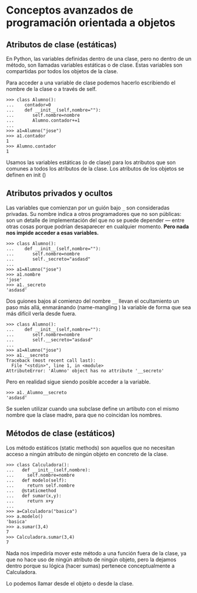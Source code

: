 # Conceptos avanzados de programación orientada a objetos

## Atributos de clase (estáticas)

En Python, las variables definidas dentro de una clase, pero no dentro de un método, son llamadas variables estáticas o de clase. Estas variables son compartidas por todos los
objetos de la clase.

Para acceder a una variable de clase podemos hacerlo escribiendo el nombre de la clase o a través de self.

	>>> class Alumno():
	...    contador=0
	...    def __init__(self,nombre=""):
	...       self.nombre=nombre
	...       Alumno.contador+=1
	... 
	>>> a1=Alumno("jose")
	>>> a1.contador
	1
	>>> Alumno.contador
	1

Usamos las variables estáticas (o de clase) para los atributos que son comunes a todos los atributos de la clase. Los atributos de los objetos se definen en init ()

## Atributos privados y ocultos

Las variables que comienzan por un guión bajo `_` son
consideradas privadas. Su nombre indica a otros programadores que no son públicas: son un detalle de implementación del que no se puede depender — entre otras cosas porque podrían desaparecer en cualquier momento. **Pero nada nos impide acceder a esas variables.**

	>>> class Alumno():
	...    def __init__(self,nombre=""):
	...       self.nombre=nombre
	...       self._secreto="asdasd"
	... 
	>>> a1=Alumno("jose")
	>>> a1.nombre
	'jose'
	>>> a1._secreto
	'asdasd'

Dos guiones bajos al comienzo del nombre `__` llevan el ocultamiento un paso más allá, enmaránando (name-mangling ) la variable de forma que sea más difícil verla desde fuera.

	>>> class Alumno():
	...    def __init__(self,nombre=""):
	...       self.nombre=nombre
	...       self.__secreto="asdasd"
	... 
	>>> a1=Alumno("jose")
	>>> a1.__secreto
	Traceback (most recent call last):
	  File "<stdin>", line 1, in <module>
	AttributeError: 'Alumno' object has no attribute '__secreto'

Pero en realidad sigue siendo posible acceder a la variable.

	>>> a1._Alumno__secreto
	'asdasd'

Se suelen utilizar cuando una subclase define un artibuto con el mismo nombre que la clase madre, para que no coincidan los nombres.


## Métodos de clase (estáticos)

Los método estáticos (static methods) son aquellos que no necesitan acceso a ningún atributo de ningún objeto en concreto de la clase.

	>>> class Calculadora():
	...   def __init__(self,nombre):
	...     self.nombre=nombre
	...   def modelo(self):
	...     return self.nombre
	...   @staticmethod
	...   def sumar(x,y):
	...     return x+y
	... 
	>>> a=Calculadora("basica")
	>>> a.modelo()
	'basica'
	>>> a.sumar(3,4)
	7
	>>> Calculadora.sumar(3,4)
	7

Nada nos impediría mover este método a una función fuera de la clase, ya que no hace uso de ningún atributo de ningún objeto, pero la dejamos dentro porque su lógica (hacer sumas) pertenece conceptualmente a Calculadora.

Lo podemos llamar desde el objeto o desde la clase.
